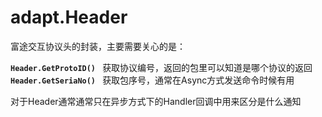 # adapt.Header
富途交互协议头的封装，主要需要关心的是：

**`Header.GetProtoID() `** 获取协议编号，返回的包里可以知道是哪个协议的返回
**`Header.GetSeriaNo() `** 获取包序号，通常在Async方式发送命令时候有用

对于Header通常通常只在异步方式下的Handler回调中用来区分是什么通知